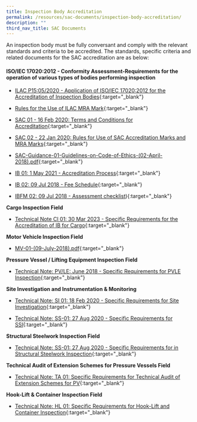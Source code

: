 ```yaml
---
title: Inspection Body Accreditation
permalink: /resources/sac-documents/inspection-body-accreditation/
description: ""
third_nav_title: SAC Documents
---
```

An inspection body must be fully conversant and comply with the relevant standards and criteria to be accredited. The standards, specific criteria and related documents for the SAC accreditation are as below:

#### ISO/IEC 17020:2012 - Conformity Assessment-Requirements for the operation of various types of bodies performing inspection

<!-- COMMENT: The {:target="\_blank"} syntax at the end of the Markdown document links is used to open the document in a new window tab -->

* [ILAC P15:05/2020 - Application of ISO/IEC 17020:2012 for the Accreditation of Inspection Bodies](/files/Documents/Inspection%20body%20accreditation/ILAC-P15-05-2020.pdf){:target="\_blank"}

* [Rules for the Use of ILAC MRA Mark](/files/Documents/Inspection%20body%20accreditation/ILAC_R7_05_2015-Rules-for-the-Use-of-the-ILAC-MRA-Mark1.pdf){:target="\_blank"}

* [SAC 01 - 16 Feb 2020: Terms and Conditions for Accreditation](/files/Documents/Laboratory%20Accreditation/SAC-01-16Feb2020.pdf){:target="\_blank"}

* [SAC 02 - 22 Jan 2020: Rules for Use of SAC Accreditation Marks and MRA Marks](/files/Documents/Laboratory%20Accreditation/SAC-02-22-Jan-20.pdf){:target="\_blank"}

* [SAC-Guidance-01-Guidelines-on-Code-of-Ethics-(02-April-2018).pdf](/files/Documents/SAC-Guidance-01-Guidelines-on-Code-of-Ethics-(02-April-2018).pdf){:target="\_blank"}

* [IB 01: 1 May 2021 - Accreditation Process](/files/Documents/Inspection%20body%20accreditation/IB-01-01-May-2021.pdf){:target="\_blank"}

* [IB 02: 09 Jul 2018 - Fee Schedule](/files/Documents/Inspection%20body%20accreditation/IB-02-Fee-Schedule-(09-July-2018).pdf){:target="\_blank"}

* [IBFM 02: 09 Jul 2018 - Assessment checklist](/files/Documents/Inspection%20body%20accreditation/IBFM-02-Assessment-Checklist-(09-July-2018).docx)){:target="\_blank"}
   
**Cargo Inspection Field**
* [Technical Note CI 01: 30 Mar 2023 - Specific Requirements for the Accreditation of IB for Cargo](/files/Documents/Inspection%20body%20accreditation/ci_01-30mar2023.pdf){:target="\_blank"}

**Motor Vehicle Inspection Field**
* [MV-01-(09-July-2018).pdf](/files/Documents/Inspection%20body%20accreditation/MV-01-(09-July-2018).pdf){:target="\_blank"}

**Pressure Vessel / Lifting Equipment Inspection Field**
* [Technical Note: PV/LE: June 2018 - Specific Requirements for PVLE Inspection](/files/Documents/Inspection%20body%20accreditation/Technical-Note-PVLE-01-(05-June-2018).pdf){:target="\_blank"}

**Site Investigation and Instrumentation &amp; Monitoring**

* [Technical Note: SI 01: 18 Feb 2020 - Specific Requirements for Site Investigation](/files/Documents/Inspection%20body%20accreditation/SI-01-18-Feb-2020.pdf){:target="\_blank"}

* [Technical Note: SS-01: 27 Aug 2020 - Specific Requirements for SSI](/files/Documents/Inspection%20body%20accreditation/SS-01-27-Aug2020.pdf){:target="\_blank"}

**Structural Steelwork Inspection Field**

* [Technical Note: SS-01: 27 Aug 2020 - Specific Requirements for in Structural Steelwork Inspection](/files/Documents/Inspection%20body%20accreditation/SS-01-27-Aug2020.pdf){:target="\_blank"}

**Technical Audit of Extension Schemes for Pressure Vessels Field**

* [Technical Note: TA 01: Specific Requirements for Technical Audit of Extension Schemes for PV](/files/Documents/Inspection%20body%20accreditation/TA01-(09-July-2018).pdf){:target="\_blank"}

**Hook-Lift &amp; Container Inspection Field**


* [Technical Note: HL 01: Specific Requirements for Hook-Lift and Container Inspection](/files/Documents/Inspection%20body%20accreditation/HL-01-27112019-Revised.pdf){:target="_blank"}